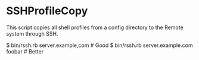 SSHProfileCopy
==============

This script copies all shell profiles from a config directory to the Remote system through SSH.

$ bin/rssh.rb server.example,com                # Good
$ bin/rssh.rb server.example.com foobar         # Better



